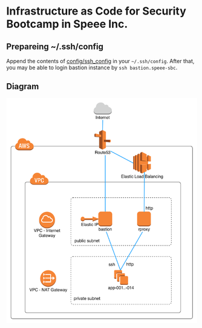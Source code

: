 # Infrastructure as Code for Security Bootcamp in Speee Inc.

## Prepareing ~/.ssh/config

Append the contents of [config/ssh_config](./config/ssh_config) in your `~/.ssh/config`.
After that, you may be able to login bastion instance by `ssh bastion.speee-sbc`.

## Diagram

![](./doc/images/aws_infra.png)
